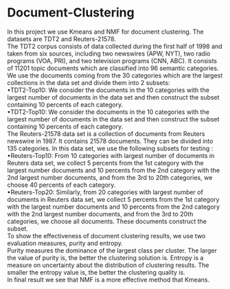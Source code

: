 # Document-Clustering
In this project we use Kmeans and NMF for document clustering. The datasets are TDT2 and Reuters-21578.    
The TDT2 corpus consists of data collected during the first half of 1998 and taken
from six sources, including two newswires (APW, NYT), two radio programs (VOA,
PRI), and two television programs (CNN, ABC). It consists of 11201 topic documents
which are classified into 96 semantic categories.  
We use the documents coming from the 30 categories which are the largest collections
in the data set and divide them into 2 subsets:  
•TDT2-Top10: We consider the documents in the 10 categories with the largest
number of documents in the data set and then construct the subset containing
10 percents of each category.  
•TDT2-Top10: We consider the documents in the 10 categories with the largest
number of documents in the data set and then construct the subset containing
10 percents of each category.    
The Reuters-21578 data set is a collection of documents from Reuters newswire in
1987. It contains 21578 documents. They can be divided into 135 categories. In this
data set, we use the following subsets for testing :  
•Reuters-Top10: From 10 categories with largest number of documents in
Reuters data set, we collect 5 percents from the 1st category with the largest
number documents and 10 percents from the 2nd category with the 2nd
largest number documents, and from the 3rd to 20th categories, we choose
40 percents of each category.  
•Reuters-Top20: Similarly, from 20 categories with largest number of documents in Reuters data set, we collect 5 percents from the 1st category with
the largest number documents and 10 percents from the 2nd category with
the 2nd largest number documents, and from the 3rd to 20th categories, we
choose all documents. These documents construct the subset.    
To show the effectiveness of document clustering results, we use two evaluation
measures, purity and entropy.  
Purity measures the dominance of the largest class per cluster. The larger the value of purity is, the better
the clustering solution is. Entropy is a measure on uncertainty about the distribution
of clustering results. The smaller the entropy value is, the better the clustering quality is.    
In final result we see that NMF is a more effective method that Kmeans.
